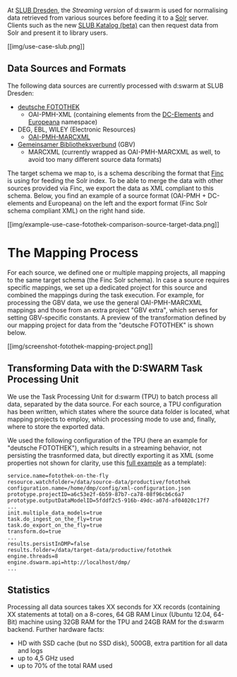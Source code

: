 At [SLUB Dresden](http://www.slub-dresden.de), the *Streaming version* of d:swarm is used for normalising data retrieved from various sources before feeding it to a [Solr](http://lucene.apache.org/solr/) server. Clients such as the new [SLUB Katalog (beta)](http://katalogbeta.slub-dresden.de/) can then request data from Solr and present it to library users.

[[img/use-case-slub.png]]

## Data Sources and Formats

The following data sources are currently processed with d:swarm at SLUB Dresden:

* [deutsche FOTOTHEK](http://www.deutschefotothek.de)
  * OAI-PMH-XML (containing elements from the [DC-Elements](http://purl.org/dc/elements/1.1/) and [Europeana](http://europeana.eu/terms) namespace)
* DEG, EBL, WILEY (Electronic Resources)
  * [OAI-PMH-MARCXML](http://www.loc.gov/standards/marcxml/)
* [Gemeinsamer Bibliotheksverbund](http://www.gbv.de/) (GBV)
  * MARCXML (currently wrapped as OAI-PMH-MARCXML as well, to avoid too many different source data formats)

The target schema we map to, is a schema describing the format that [Finc](https://finc.info/de/) is using for feeding the Solr index. To be able to merge the data with other sources provided via Finc, we export the data as XML compliant to this schema. Below, you find an example of a source format (OAI-PMH + DC-elements and Europeana) on the left and the export format (Finc Solr schema compliant XML) on the right hand side.

[[img/example-use-case-fotothek-comparison-source-target-data.png]]

# The Mapping Process
For each source, we defined one or multiple mapping projects, all mapping to the same target schema (the Finc Solr schema). 
In case a source requires specific mappings, we set up a dedicated project for this source and combined the mappings during the task execution. For example, for processing the GBV data, we use the general OAI-PMH-MARCXML mappings and those from an extra project "GBV extra", which serves for setting GBV-specific constants.  A preview of the transformation defined by our mapping project for data from the "deutsche FOTOTHEK" is shown below.

[[img/screenshot-fotothek-mapping-project.png]]

## Transforming Data with the D:SWARM Task Processing Unit
We use the Task Processing Unit for d:swarm (TPU) to batch process all data, separated by the data source. For each source, a TPU configuration has been written, which states where the source data folder is located, what mapping projects to employ, which processing mode to use and, finally, where to store the exported data.

We used the following configuration of the TPU (here an example for "deutsche FOTOTHEK"), which results in a streaming behavior, not persisting the trasnformed data, but directly exporting it as XML (some properties not shown for clarity, use this [full example](https://github.com/dswarm/task-processing-unit-for-dswarm) as a template):

```
service.name=fotothek-on-the-fly
resource.watchfolder=/data/source-data/productive/fotothek
configuration.name=/home/dmp/config/xml-configuration.json
prototype.projectID=a6c53e2f-6b59-87b7-ca78-08f96cb6c6a7
prototype.outputDataModelID=5fddf2c5-916b-49dc-a07d-af04020c17f7
...
init.multiple_data_models=true
task.do_ingest_on_the_fly=true
task.do_export_on_the_fly=true
transform.do=true
...
results.persistInDMP=false
results.folder=/data/target-data/productive/fotothek
engine.threads=8
engine.dswarm.api=http://localhost/dmp/
...
```

## Statistics ##

Processing all data sources takes XX seconds for XX records (containing XX statements at total) on a 8-cores, 64 GB RAM Linux (Ubuntu 12.04, 64-Bit) machine using 32GB RAM for the TPU and 24GB RAM for the d:swarm backend.
Further hardware facts: 
* HD with SSD cache (but no SSD disk), 500GB, extra partition for all data and logs
* up to 4,5 GHz used
* up to 70% of the total RAM used

<!-- screenshot metrics view evtl. --> 